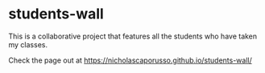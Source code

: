 # students-wall
This is a collaborative project that features all the students who have taken my classes.

Check the page out at https://nicholascaporusso.github.io/students-wall/